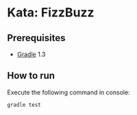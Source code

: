 # Kata: FizzBuzz

## Prerequisites

* [Gradle](http://www.gradle.org/) 1.3

## How to run

Execute the following command in console:

	gradle test